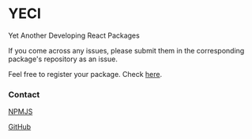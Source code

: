 # YECI
Yet Another Developing React Packages

If you come across any issues, please submit them in the corresponding package's repository as an issue.

Feel free to register your package. Check [here](https://github.com/yeciorg/Registration).

### Contact

[NPMJS](https://npmjs.org/org/yeci)

[GitHub](https://github.com/yeciorg)
